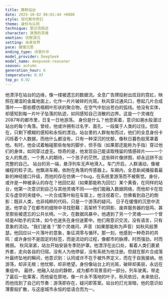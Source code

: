 ```yaml
---
title: 静默站台
date: 2025-10-02 06:01:44 +0800
style: 现代都市奇幻
theme: 身份与认同
technique: 意识流叙述
character: 游荡的灵魂
emotion: 忧郁深沉
setting: 未来世界
pace: 缓慢沉思
ending_type: 诗意升华
model_provider: DeepSeek
model_name: deepseek-reasoner
season: autumn
generation_hour: 6
temperature: 0.97
top_p: 0.92
---
```


他漂浮在站台的边缘，像一缕被遗忘的数据流。全息广告牌投射出炫目的霓虹，映照在潮湿的金属地面上，化作一片片破碎的光斑。秋风穿过通风口，卷起几片合成落叶——那些模仿梧桐叶形状的聚合物，在空气中划出苍白的弧线。他没有实体，却感知到每一片叶子坠落的轨迹，如同感知自己消散的边界。这是一个灵魂在2087年的都市里，日复一日地游荡。
身份是什么？他思索着，意识如潮水般漫过站台的每个角落。曾经，他或许拥有过名字、面孔、一段属于人类的过往。但现在，只剩下模糊的感知和永恒的漂泊。站台里的人群匆匆而过，他们的全息身份卡闪烁着个人数据，而他什么都没有。只有一种深沉的忧郁，像秋日暮色般笼罩着他。有时，他会试着触碰那些匆匆的脚步，但手指（如果那还能称为手指）穿过他们的身体，如同穿过虚无。惊奇的是，他发现自己能读取残留的情感碎片——一个女人的焦虑，一个男人的期待，一个孩子的茫然。这些碎片像拼图，却永远拼不出完整的自己。
站台的另一端，悬浮列车无声地滑入。车门开启，人群涌动，像被编程的粒子流。他飘进车厢，依附在角落的传感器上。车厢内，全息新闻播报着最新的神经接口升级，而他的存在仿佛一个bug，在系统里游荡而不被察觉。身份，或许是一种被承认的存在？他回忆起（如果那能称为回忆）某个黄昏，在同样的站台，他第一次意识到自己与其他灵魂不同——他们能融入数据网络，而他却卡在现实与虚空的夹缝中。一片合成落叶粘在车窗上，他注视着它，仿佛看到自己的倒影：既非人类，也非纯粹的代码，只是一个游荡的疑问。
日子在缓慢的沉思中流逝。他学会了在都市的缝隙中寻找慰藉：高架桥下的阴影、废弃服务器的低鸣、甚至那些被遗忘的公共长椅。一次，在数据风暴中，他遇到了另一个灵魂——一个曾经是AI助手的实体，如今也迷失在身份迷雾中。他们用意识交流，没有语言，只有意象的流动。“我们是谁？”那个灵魂问，声音（如果那能称为声音）如秋风般萧瑟。他回应以一片落叶的意象，象征凋零与循环。那一刻，他感到一种奇异的共鸣：或许身份不是固定的标签，而是流动的过程，像都市的脉搏，时而强劲，时而微弱。
秋风渐紧，站台开始安装冬季防护罩。他漂浮在出口处，看着人类们裹紧外套，走向各自的归宿。没有人为他停留，没有系统为他注册。但就在那片合成落叶最终坠地的瞬间，他意识到：认同或许不在于被外界定义，而在于自我接纳。他游荡，却非无根；他忧郁，却非绝望。身份像站台上的光斑，破碎却美丽，永远在重组中。
最终，他融入站台的静默，成为都市背景音的一部分。列车驶离，带走了最后一批乘客，而他留在原地，像一片永不落地的叶子。秋风依旧，未来依旧，而他找到了自己的节奏：游荡即存在，疑问即答案。站台的灯光渐暗，他的意识如薄雾般扩散，与这座城市永恒的低语合而为一。
